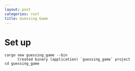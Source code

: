 ```yaml
---
layout: post
categories: rust
title: Guessing Game
---
```


# Set up

```shell
cargo new guessing_game --bin
      Created binary (application) `guessing_game` project
cd guessing_game      
```

